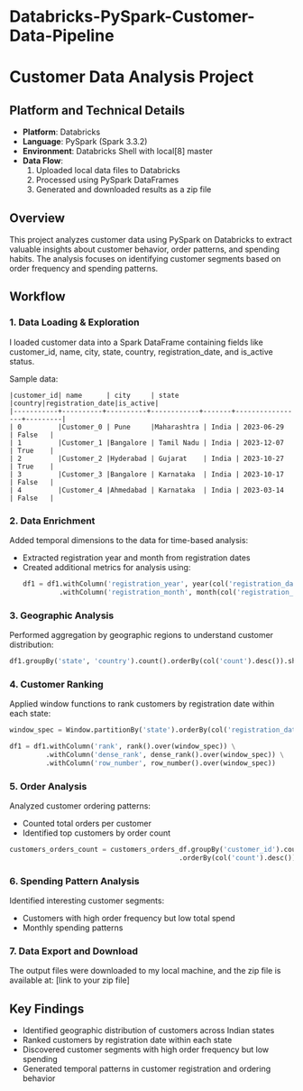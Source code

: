 # Databricks-PySpark-Customer-Data-Pipeline


# Customer Data Analysis Project

## Platform and Technical Details
- **Platform**: Databricks
- **Language**: PySpark (Spark 3.3.2)
- **Environment**: Databricks Shell with local[8] master
- **Data Flow**: 
  1. Uploaded local data files to Databricks
  2. Processed using PySpark DataFrames
  3. Generated and downloaded results as a zip file

## Overview
This project analyzes customer data using PySpark on Databricks to extract valuable insights about customer behavior, order patterns, and spending habits. The analysis focuses on identifying customer segments based on order frequency and spending patterns.

## Workflow

### 1. Data Loading & Exploration
I loaded customer data into a Spark DataFrame containing fields like customer_id, name, city, state, country, registration_date, and is_active status.

Sample data:
```
|customer_id| name      | city     | state      |country|registration_date|is_active|
|-----------+----------+----------+------------+-------+-----------------+---------|
| 0         |Customer_0 | Pune     |Maharashtra | India | 2023-06-29      | False   |
| 1         |Customer_1 |Bangalore | Tamil Nadu | India | 2023-12-07      | True    |
| 2         |Customer_2 |Hyderabad | Gujarat    | India | 2023-10-27      | True    |
| 3         |Customer_3 |Bangalore | Karnataka  | India | 2023-10-17      | False   |
| 4         |Customer_4 |Ahmedabad | Karnataka  | India | 2023-03-14      | False   |
```

### 2. Data Enrichment
Added temporal dimensions to the data for time-based analysis:
- Extracted registration year and month from registration dates
- Created additional metrics for analysis using:
  ```python
  df1 = df1.withColumn('registration_year', year(col('registration_date'))) \
           .withColumn('registration_month', month(col('registration_date')))
  ```

### 3. Geographic Analysis
Performed aggregation by geographic regions to understand customer distribution:
```python
df1.groupBy('state', 'country').count().orderBy(col('count').desc()).show()
```

### 4. Customer Ranking
Applied window functions to rank customers by registration date within each state:
```python
window_spec = Window.partitionBy('state').orderBy(col('registration_date').desc())

df1 = df1.withColumn('rank', rank().over(window_spec)) \
         .withColumn('dense_rank', dense_rank().over(window_spec)) \
         .withColumn('row_number', row_number().over(window_spec))
```

### 5. Order Analysis
Analyzed customer ordering patterns:
- Counted total orders per customer
- Identified top customers by order count
```python
customers_orders_count = customers_orders_df.groupBy('customer_id').count() \
                                          .orderBy(col('count').desc())
```

### 6. Spending Pattern Analysis
Identified interesting customer segments:
- Customers with high order frequency but low total spend
- Monthly spending patterns

### 7. Data Export and Download
The output files were downloaded to my local machine, and the zip file is available at: [link to your zip file]

## Key Findings
- Identified geographic distribution of customers across Indian states
- Ranked customers by registration date within each state
- Discovered customer segments with high order frequency but low spending
- Generated temporal patterns in customer registration and ordering behavior

